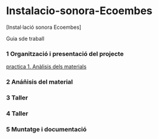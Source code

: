 # Instalacio-sonora-Ecoembes
[Instal·lació sonora Ecoembes]

Guia sde traball

### 1 Organització i presentació del projecte
[practica 1. Anàlisis dels materials](materials.md)

### 2 Anáñisis del material

### 3 Taller

### 4 Taller

### 5 Muntatge i documentació
